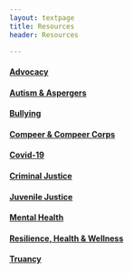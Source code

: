 ```yaml
---
layout: textpage
title: Resources
header: Resources

---
```

#### <a href= "/resources/advocacy.html">Advocacy</a>

#### <a href = "/resources/autism-&-aspergers.html">Autism & Aspergers</a>

#### <a href="/resources/bullying.html">Bullying</a>

#### <a href = "/resources/compeer-&-compeer-corps.html">Compeer & Compeer Corps</a>

#### <a href= "/resources/covid-19.html">Covid-19</a>

#### <a href="/resources/criminal-justice.html">Criminal Justice</a>

#### <a href= "/resources/juvenile-justice.html">Juvenile Justice</a>

#### <a href = "/resources/mental-health.html">Mental Health</a>

#### <a href= "/resources/resilience-health-&-wellness.html">Resilience, Health & Wellness </a>

#### <a href= "/resources/truancy.html">Truancy</a>